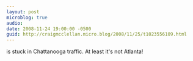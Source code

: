 ```yaml
---
layout: post
microblog: true
audio: 
date: 2008-11-24 19:00:00 -0500
guid: http://craigmcclellan.micro.blog/2008/11/25/t1023556109.html
---
```

is stuck in Chattanooga traffic. At least it's not Atlanta!

